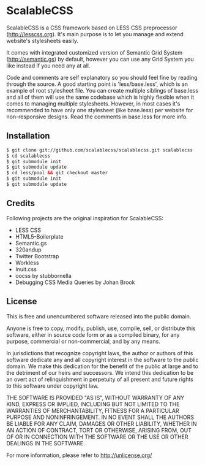 ScalableCSS
====================

ScalableCSS is a CSS framework based on LESS CSS preprocessor (http://lesscss.org). It's main purpose is to let you manage and extend website's stylesheets easily.

It comes with integrated customized version of Semantic Grid System (http://semantic.gs) by default, however you can use any Grid System you like instead if you need any at all.

Code and comments are self explanatory so you should feel fine by reading through the source. A good starting point is 'less/base.less', which is an example of root stylesheet file. You can create multiple siblings of base.less and all of them will use the same codebase which is highly flexible when it comes to managing multiple stylesheets. However, in most cases it's recommended to have only one stylesheet (like base.less) per website for non-responsive designs. Read the comments in base.less for more info.

Installation
--------------------

``` html
$ git clone git://github.com/scalablecss/scalablecss.git scalablecss
$ cd scalablecss
$ git submodule init
$ git submodule update
$ cd less/pool && git checkout master
$ git submodule init
$ git submodule update
```

Credits
--------------------

Following projects are the original inspiration for ScalableCSS:

+ LESS CSS
+ HTML5-Boilerplate
+ Semantic.gs
+ 320andup
+ Twitter Bootstrap
+ Workless
+ Inuit.css
+ oocss by stubbornella
+ Debugging CSS Media Queries by Johan Brook

License
--------------------

This is free and unencumbered software released into the public domain.

Anyone is free to copy, modify, publish, use, compile, sell, or
distribute this software, either in source code form or as a compiled
binary, for any purpose, commercial or non-commercial, and by any
means.

In jurisdictions that recognize copyright laws, the author or authors
of this software dedicate any and all copyright interest in the
software to the public domain. We make this dedication for the benefit
of the public at large and to the detriment of our heirs and
successors. We intend this dedication to be an overt act of
relinquishment in perpetuity of all present and future rights to this
software under copyright law.

THE SOFTWARE IS PROVIDED "AS IS", WITHOUT WARRANTY OF ANY KIND,
EXPRESS OR IMPLIED, INCLUDING BUT NOT LIMITED TO THE WARRANTIES OF
MERCHANTABILITY, FITNESS FOR A PARTICULAR PURPOSE AND NONINFRINGEMENT.
IN NO EVENT SHALL THE AUTHORS BE LIABLE FOR ANY CLAIM, DAMAGES OR
OTHER LIABILITY, WHETHER IN AN ACTION OF CONTRACT, TORT OR OTHERWISE,
ARISING FROM, OUT OF OR IN CONNECTION WITH THE SOFTWARE OR THE USE OR
OTHER DEALINGS IN THE SOFTWARE.

For more information, please refer to <http://unlicense.org/>
